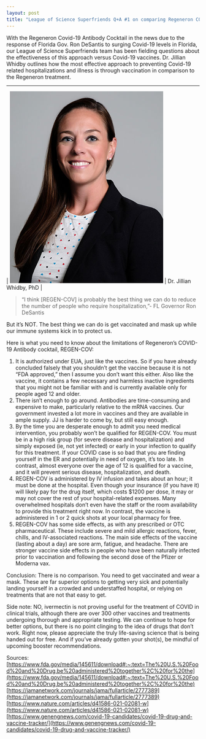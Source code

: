 ```yaml
---
layout: post
title: "League of Science Superfriends Q+A #1 on comparing Regeneron COVID-19 Antibody Cocktail vs Covid-19 Vaccines"
---
```


With the Regeneron Covid-19 Antibody Cocktail in the news due to the response of Florida Gov. Ron DeSantis to surging Covid-19 levels in Florida, our League of Science Superfriends team has been fielding questions about the effectiveness of this approach versus Covid-19 vaccines. Dr. Jillian Whidby outlines how the most effective approach to preventing Covid-19 related hospitalizations and illness is through vaccination in comparison to the Regeneron treatment.

---

| ![Dr. Jillian Whidby](/assets/img/j-whidby.jpg#small) | Dr. Jillian Whidby, PhD |


> “I think [REGEN-COV] is probably the best thing we can do to reduce the number of people who require hospitalization,”- FL Governor Ron DeSantis

But it’s NOT. The best thing we can do is get vaccinated and mask up while our immune systems kick in to protect us. 

Here is what you need to know about the limitations of Regeneron’s COVID-19 Antibody cocktail, REGEN-COV:

1. It is authorized under EUA, just like the vaccines. So if you have already concluded falsely that you shouldn’t get the vaccine because it is not “FDA approved,” then I assume you don’t want this either. Also like the vaccine, it contains a few necessary and harmless inactive ingredients that you might not be familiar with and is currently available only for people aged 12 and older.
2. There isn’t enough to go around. Antibodies are time-consuming and expensive to make, particularly relative to the mRNA vaccines. Our government invested a lot more in vaccines and they are available in ample supply. JJ is harder to come by, but still easy enough.
3. By the time you are desperate enough to admit you need medical intervention, you probably won’t be qualified for REGEN-COV. You must be in a high risk group (for severe disease and hospitalization) and simply exposed (ie, not yet infected) or early in your infection to qualify for this treatment. If your COVID case is so bad that you are finding yourself in the ER and potentially in need of oxygen, it’s too late. In contrast, almost everyone over the age of 12 is qualified for a vaccine, and it will prevent serious disease, hospitalization, and death.
4. REGEN-COV is administered by IV infusion and takes about an hour; it must be done at the hospital. Even though your insurance (if you have it) will likely pay for the drug itself, which costs $1200 per dose, it may or may not cover the rest of your hospital-related expenses. Many overwhelmed hospitals don’t even have the staff or the room availability to provide this treatment right now. In contrast, the vaccine is administered in 1 or 2 quick shots at your local pharmacy for free.
5. REGEN-COV has some side effects, as with any prescribed or OTC pharmaceutical. These include severe and mild allergic reactions, fever, chills, and IV-associated reactions. The main side effects of the vaccine (lasting about a day) are sore arm, fatigue, and headache. There are stronger vaccine side effects in people who have been naturally infected prior to vaccination and following the second dose of the Pfizer or Moderna vax.

Conclusion: There is no comparison. You need to get vaccinated and wear a mask. These are far superior options to getting very sick and potentially landing yourself in a crowded and understaffed hospital, or relying on treatments that are not that easy to get.

Side note: NO, ivermectin is not proving useful for the treatment of COVID in clinical trials, although there are over 300 other vaccines and treatments undergoing thorough and appropriate testing. We can continue to hope for better options, but there is no point clinging to the idea of drugs that don’t work. Right now, please appreciate the truly life-saving science that is being handed out for free. And if you’ve already gotten your shot(s), be mindful of upcoming booster recommendations.


Sources:
<br />
[https://www.fda.gov/media/145611/download#:~:text=The%20U.S.%20Food%20and%20Drug,be%20administered%20together%2C%20for%20the](https://www.fda.gov/media/145611/download#:~:text=The%20U.S.%20Food%20and%20Drug,be%20administered%20together%2C%20for%20the)
<br />
[https://jamanetwork.com/journals/jama/fullarticle/2777389](https://jamanetwork.com/journals/jama/fullarticle/2777389)
<br />
[https://www.nature.com/articles/d41586-021-02081-w](https://www.nature.com/articles/d41586-021-02081-w)
<br />
[https://www.genengnews.com/covid-19-candidates/covid-19-drug-and-vaccine-tracker/](https://www.genengnews.com/covid-19-candidates/covid-19-drug-and-vaccine-tracker/)

